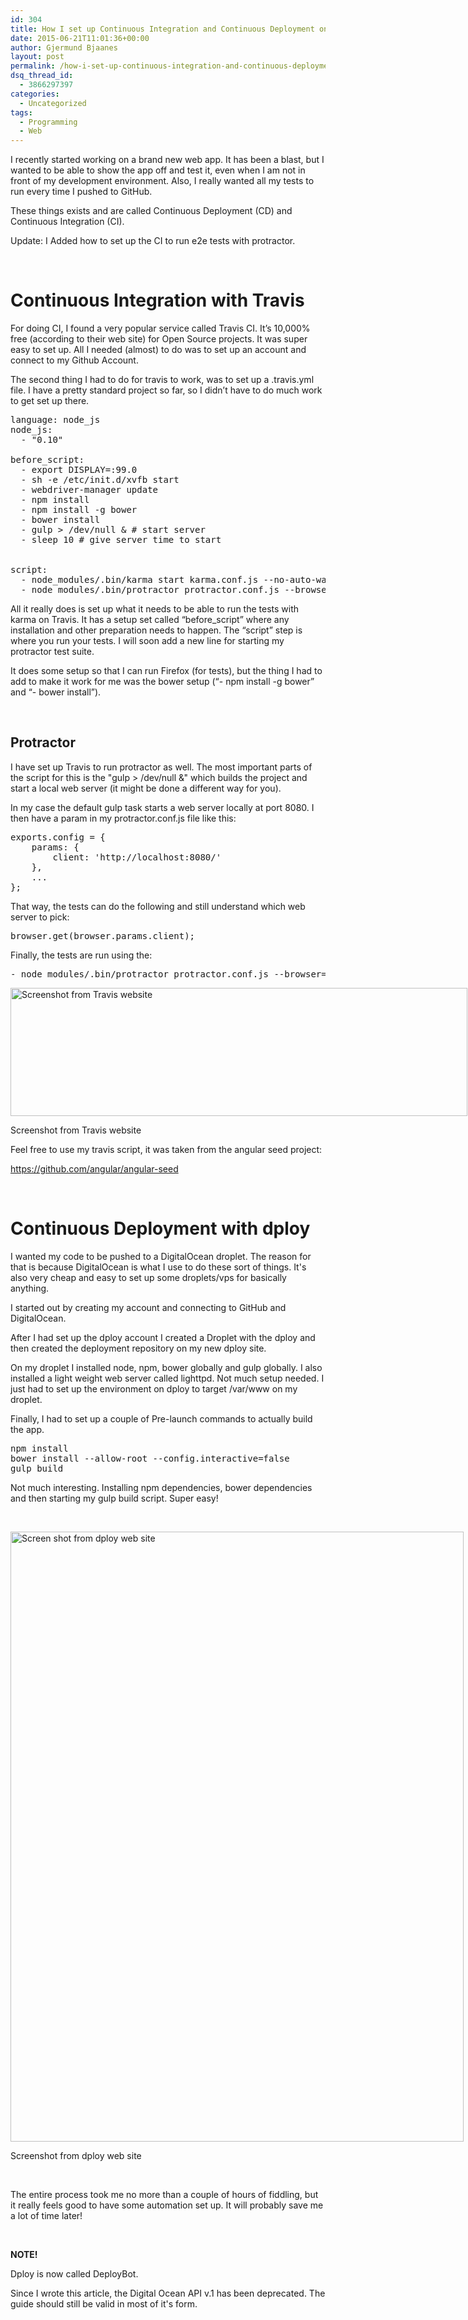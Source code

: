 ```yaml
---
id: 304
title: How I set up Continuous Integration and Continuous Deployment on my new Web App
date: 2015-06-21T11:01:36+00:00
author: Gjermund Bjaanes
layout: post
permalink: /how-i-set-up-continuous-integration-and-continuous-deployment-on-my-new-web-app-2/
dsq_thread_id:
  - 3866297397
categories:
  - Uncategorized
tags:
  - Programming
  - Web
---
```

I recently started working on a brand new web app. It has been a blast, but I wanted to be able to show the app off and test it, even when I am not in front of my development environment. Also, I really wanted all my tests to run every time I pushed to GitHub.

These things exists and are called Continuous Deployment (CD) and Continuous Integration (CI).

<!--more-->

Update: I Added how to set up the CI to run e2e tests with protractor.

&nbsp;

# Continuous Integration with Travis

For doing CI, I found a very popular service called Travis CI. It’s 10,000% free (according to their web site) for Open Source projects. It was super easy to set up. All I needed (almost) to do was to set up an account and connect to my Github Account.

The second thing I had to do for travis to work, was to set up a .travis.yml file. I have a pretty standard project so far, so I didn’t have to do much work to get set up there.

<pre class="lang:default decode:true">language: node_js
node_js:
  - "0.10"

before_script:
  - export DISPLAY=:99.0
  - sh -e /etc/init.d/xvfb start
  - webdriver-manager update
  - npm install
  - npm install -g bower
  - bower install
  - gulp &gt; /dev/null & # start server
  - sleep 10 # give server time to start


script:
  - node_modules/.bin/karma start karma.conf.js --no-auto-watch --single-run
  - node_modules/.bin/protractor protractor.conf.js --browser=firefox</pre>

All it really does is set up what it needs to be able to run the tests with karma on Travis. It has a setup set called “before_script” where any installation and other preparation needs to happen. The “script” step is where you run your tests. I will soon add a new line for starting my protractor test suite.

It does some setup so that I can run Firefox (for tests), but the thing I had to add to make it work for me was the bower setup (“- npm install -g bower” and “- bower install”).

&nbsp;

## Protractor

I have set up Travis to run protractor as well. The most important parts of the script for this is the "gulp > /dev/null &" which builds the project and start a local web server (it might be done a different way for you).

In my case the default gulp task starts a web server locally at port 8080. I then have a param in my protractor.conf.js file like this:

<pre class="lang:js decode:true">exports.config = {
    params: {
        client: 'http://localhost:8080/'
    },
    ...
};</pre>

That way, the tests can do the following and still understand which web server to pick:

<pre class="lang:js decode:true ">browser.get(browser.params.client);</pre>

Finally, the tests are run using the:

<pre class="lang:default decode:true">- node_modules/.bin/protractor protractor.conf.js --browser=firefox</pre>

<div id="attachment_308" style="width: 741px" class="wp-caption alignnone">
  <a href="http://gjermundbjaanes.com/wp-content/uploads/2015/06/Screen-Shot-2015-06-15-at-19.14.25.png"><img class=" wp-image-308" src="http://gjermundbjaanes.com/wp-content/uploads/2015/06/Screen-Shot-2015-06-15-at-19.14.25.png" alt="Screenshot from Travis website" width="731" height="205" srcset="http://gjermundbjaanes.com/wp-content/uploads/2015/06/Screen-Shot-2015-06-15-at-19.14.25.png 1962w, http://gjermundbjaanes.com/wp-content/uploads/2015/06/Screen-Shot-2015-06-15-at-19.14.25-300x84.png 300w, http://gjermundbjaanes.com/wp-content/uploads/2015/06/Screen-Shot-2015-06-15-at-19.14.25-1024x287.png 1024w, http://gjermundbjaanes.com/wp-content/uploads/2015/06/Screen-Shot-2015-06-15-at-19.14.25-945x265.png 945w, http://gjermundbjaanes.com/wp-content/uploads/2015/06/Screen-Shot-2015-06-15-at-19.14.25-600x168.png 600w" sizes="(max-width: 731px) 100vw, 731px" /></a>
  
  <p class="wp-caption-text">
    Screenshot from Travis website
  </p>
</div>

Feel free to use my travis script, it was taken from the angular seed project:
  
<a href="https://github.com/angular/angular-seed" target="_blank">https://github.com/angular/angular-seed</a>

&nbsp;

# Continuous Deployment with dploy

I wanted my code to be pushed to a DigitalOcean droplet. The reason for that is because DigitalOcean is what I use to do these sort of things. It's also very cheap and easy to set up some droplets/vps for basically anything.

I started out by creating my account and connecting to GitHub and DigitalOcean.

After I had set up the dploy account I created a Droplet with the dploy and then created the deployment repository on my new dploy site.

On my droplet I installed node, npm, bower globally and gulp globally. I also installed a light weight web server called lighttpd. Not much setup needed. I just had to set up the environment on dploy to target /var/www on my droplet.

Finally, I had to set up a couple of Pre-launch commands to actually build the app.

<pre class="lang:default decode:true">npm install
bower install --allow-root --config.interactive=false
gulp build</pre>

Not much interesting. Installing npm dependencies, bower dependencies and then starting my gulp build script. Super easy!

&nbsp;

<div id="attachment_309" style="width: 735px" class="wp-caption alignnone">
  <a href="http://gjermundbjaanes.com/wp-content/uploads/2015/06/Screen-Shot-2015-06-15-at-19.13.41.png"><img class=" wp-image-309" src="http://gjermundbjaanes.com/wp-content/uploads/2015/06/Screen-Shot-2015-06-15-at-19.13.41.png" alt="Screen shot from dploy web site" width="725" height="976" srcset="http://gjermundbjaanes.com/wp-content/uploads/2015/06/Screen-Shot-2015-06-15-at-19.13.41.png 1582w, http://gjermundbjaanes.com/wp-content/uploads/2015/06/Screen-Shot-2015-06-15-at-19.13.41-223x300.png 223w, http://gjermundbjaanes.com/wp-content/uploads/2015/06/Screen-Shot-2015-06-15-at-19.13.41-761x1024.png 761w, http://gjermundbjaanes.com/wp-content/uploads/2015/06/Screen-Shot-2015-06-15-at-19.13.41-945x1272.png 945w, http://gjermundbjaanes.com/wp-content/uploads/2015/06/Screen-Shot-2015-06-15-at-19.13.41-600x808.png 600w" sizes="(max-width: 725px) 100vw, 725px" /></a>
  
  <p class="wp-caption-text">
    Screenshot from dploy web site
  </p>
</div>

&nbsp;

The entire process took me no more than a couple of hours of fiddling, but it really feels good to have some automation set up. It will probably save me a lot of time later!

&nbsp;

**NOTE!**

Dploy is now called DeployBot.

Since I wrote this article, the Digital Ocean API v.1 has been deprecated.
The guide should still be valid in most of it's form.